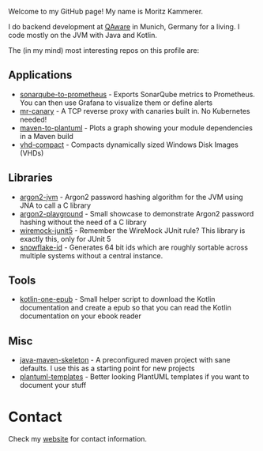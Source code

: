 Welcome to my GitHub page! My name is Moritz Kammerer.

I do backend development at [QAware](https://github.com/qaware) in Munich, Germany for a living. I code mostly on the JVM with Java and Kotlin.

The (in my mind) most interesting repos on this profile are:

## Applications

* [sonarqube-to-prometheus](https://github.com/phxql/sonarqube-to-prometheus) - Exports SonarQube metrics to Prometheus. You can then use Grafana to visualize them or define alerts
* [mr-canary](https://github.com/phxql/mr-canary) - A TCP reverse proxy with canaries built in. No Kubernetes needed!
* [maven-to-plantuml](https://github.com/phxql/maven-to-plantuml) - Plots a graph showing your module dependencies in a Maven build
* [vhd-compact](https://github.com/phxql/vhd-compact) - Compacts dynamically sized Windows Disk Images (VHDs)

## Libraries

* [argon2-jvm](https://github.com/phxql/argon2-jvm) - Argon2 password hashing algorithm for the JVM using JNA to call a C library
* [argon2-playground](https://github.com/phxql/argon2-playground) - Small showcase to demonstrate Argon2 password hashing without the need of a C library
* [wiremock-junit5](https://github.com/phxql/wiremock-junit5) - Remember the WireMock JUnit rule? This library is exactly this, only for JUnit 5
* [snowflake-id](https://github.com/phxql/snowflake-id) - Generates 64 bit ids which are roughly sortable across multiple systems without a central instance.

## Tools

* [kotlin-one-epub](https://github.com/phxql/kotlin-one-epub) - Small helper script to download the Kotlin documentation and create a epub so that you can read the Kotlin documentation on your ebook reader

## Misc 

* [java-maven-skeleton](https://github.com/phxql/java-maven-skeleton) - A preconfigured maven project with sane defaults. I use this as a starting point for new projects
* [plantuml-templates](https://github.com/phxql/plantuml-templates) - Better looking PlantUML templates if you want to document your stuff

# Contact

Check my [website](https://www.mkammerer.de/contact/) for contact information.
